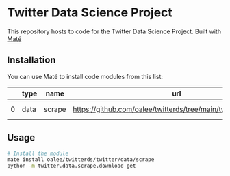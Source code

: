 # Twitter Data Science Project

This repository hosts to code for the Twitter Data Science Project. Built with [Maté](https://github.com/ilex-paraguariensis/yerbamate)

## Installation
You can use Maté to install code modules from this list:

|    | type   | name   | url                                                              | short_url                           | dependencies                      |
|----|--------|--------|------------------------------------------------------------------|-------------------------------------|-----------------------------------|
| 0  | data   | scrape | https://github.com/oalee/twitterds/tree/main/twitter/data/scrape | oalee/twitterds/twitter/data/scrape | ['ipdb~=0.13.9', 'pandas~=1.5.0'] |

## Usage
```bash
# Install the module
mate install oalee/twitterds/twitter/data/scrape
python -m twitter.data.scrape.download get
```

